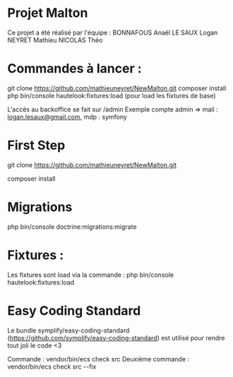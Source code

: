# Projet Malton

Ce projet a été réalisé par l'équipe : 
BONNAFOUS Anaël
LE SAUX Logan
NEYRET Mathieu
NICOLAS Théo

# Commandes à lancer :
git clone https://github.com/mathieuneyret/NewMalton.git
composer install
php bin/console hautelook:fixtures:load (pour load les fixtures de base)

L'accès au backoffice se fait sur /admin
Exemple compte admin => mail : logan.lesaux@gmail.com, mdp : symfony 

# First Step

git clone https://github.com/mathieuneyret/NewMalton.git

composer install

# Migrations

php bin/console doctrine:migrations:migrate

# Fixtures :

Les fixtures sont load via la commande : php bin/console hautelook:fixtures:load

# Easy Coding Standard
Le bundle symplify/easy-coding-standard (https://github.com/symplify/easy-coding-standard) est utilisé pour rendre tout joli le code <3

Commande : vendor/bin/ecs check src
Deuxième commande : vendor/bin/ecs check src --fix